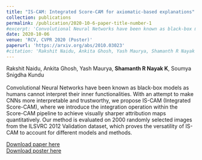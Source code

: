```yaml
---
title: "IS-CAM: Integrated Score-CAM for axiomatic-based explanations"
collection: publications
permalink: /publication/2020-10-6-paper-title-number-1
#excerpt: 'Convolutional Neural Networks have been known as black-box models as humans cannot interpret their inner functionalities. With an attempt to make CNNs more interpretable and trustworthy, we propose IS-CAM (Integrated Score-CAM), where we introduce the integration operation within the Score-CAM pipeline to achieve visually sharper attribution maps quantitatively. Our method is evaluated on 2000 randomly selected images from the ILSVRC 2012 Validation dataset, which proves the versatility of IS-CAM to account for different models and methods.'
date: 2020-10-06
venue: 'RCV, CVPR 2020 (Poster)'
paperurl: 'https://arxiv.org/abs/2010.03023'
#citation: 'Rakshit Naidu, Ankita Ghosh, Yash Maurya, Shamanth R Nayak K, Soumya Snigdha Kundu'
---
```

Rakshit Naidu, Ankita Ghosh, Yash Maurya, **Shamanth R Nayak K**, Soumya Snigdha Kundu <br><br>
Convolutional Neural Networks have been known as black-box models as humans cannot interpret their inner functionalities. With an attempt to make CNNs more interpretable and trustworthy, we propose IS-CAM (Integrated Score-CAM), where we introduce the integration operation within the Score-CAM pipeline to achieve visually sharper attribution maps quantitatively. Our method is evaluated on 2000 randomly selected images from the ILSVRC 2012 Validation dataset, which proves the versatility of IS-CAM to account for different models and methods.<br>

[Download paper here](https://arxiv.org/abs/2010.03023)<br>
[Download poster here](https://drive.google.com/file/d/10at_w7Wlkz0Ig4fU9BoNWe8m8FttlaDD/view)

